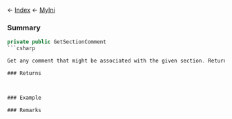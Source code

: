 ← [Index](Api-Index) ← [MyIni](VRage.Game.ModAPI.Ingame.Utilities.MyIni)

### Summary

```csharp
private public GetSectionComment
```csharp

Get any comment that might be associated with the given section. Returns`null`if the section does not exist or has no comment.

### Returns



### Example

### Remarks

